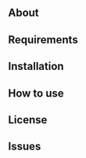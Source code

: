 About
-----

Requirements
------------

Installation
------------

How to use
------------

License
------

Issues
------
